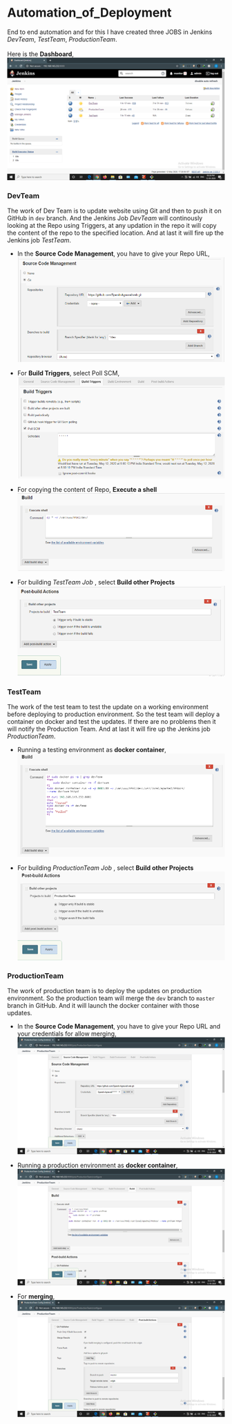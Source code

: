 # Automation_of_Deployment
End to end automation and for this I have created three JOBS in Jenkins *DevTeam*, *TestTeam*, *ProductionTeam*.
<br/><br/>
Here is the **Dashboard**,
![](images/Dashboard.png)

### DevTeam
The work of Dev Team is to update website using Git and then to push it on GitHub in `dev` branch.
And the Jenkins Job *DevTeam* will continously looking at the Repo using Triggers, at any updation in the repo it will copy the content of the repo to the specified location.
And at last it will fire up the Jenkins job *TestTeam*.

* In the **Source Code Management**, you have to give your Repo URL,
![](images/repoURL.png)

* For **Build Triggers**, select Poll SCM,
![](images/trigger.png)

* For copying the content of Repo, **Execute a shell**
![](images/Devshell.png)

* For building *TestTeam Job* , select **Build other Projects**
![](images/buildTest.png)

### TestTeam
The work of the test team to test the update on a working environment before deploying to production environment.
So the test team will deploy a container on docker and test the updates.
If there are no problems then it will notify the Production Team.
And at last it will fire up the Jenkins job *ProductionTeam*.

* Running a testing environment as **docker container**,
![](images/TestShell.png)

* For building *ProductionTeam Job* , select **Build other Projects**
![](images/buildProduction.png)

### ProductionTeam
The work of production team is to deploy the updates on production environment.
So the production team will merge the `dev` branch to `master` branch in GitHub.
And it will launch the docker container with those updates.

* In the **Source Code Management**, you have to give your Repo URL and your credentials for allow merging,
![](images/proscm.png)

* Running a production environment as **docker container**,
![](images/proShell.png)

* For **merging**,
![](images/merge.png)
